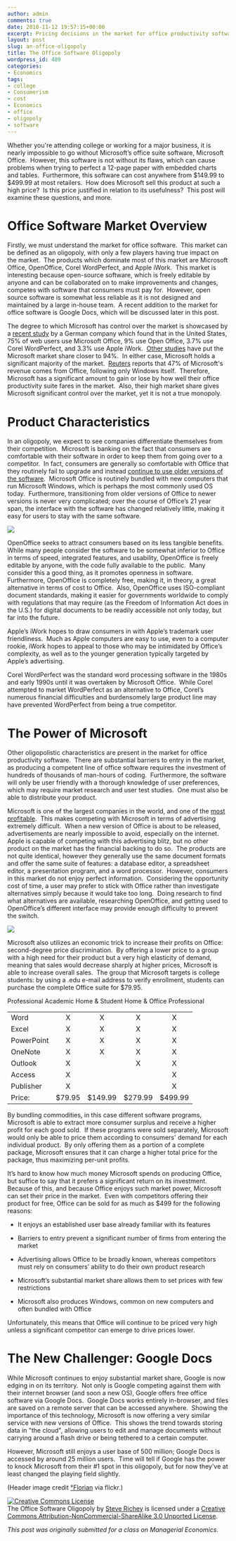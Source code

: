 ```yaml
---
author: admin
comments: true
date: 2010-11-12 19:57:15+00:00
excerpt: Pricing decisions in the market for office productivity software.
layout: post
slug: an-office-oligopoly
title: The Office Software Oligopoly
wordpress_id: 489
categories:
- Economics
tags:
- college
- Consumerism
- cost
- Economics
- office
- oligopoly
- software
---
```


Whether you're attending college or working for a major business, it is nearly impossible to go without Microsoft’s office suite software, Microsoft Office.  However, this software is not without its flaws, which can cause problems when trying to perfect a 12-page paper with embedded charts and tables.  Furthermore, this software can cost anywhere from $149.99 to $499.99 at most retailers.  How does Microsoft sell this product at such a high price?  Is this price justified in relation to its usefulness?  This post will examine these questions, and more.



# Office Software Market Overview



Firstly, we must understand the market for office software.  This market can be defined as an oligopoly, with only a few players having true impact on the market.  The products which dominate most of this market are Microsoft Office, OpenOffice, Corel WordPerfect, and Apple iWork.  This market is interesting because open-source software, which is freely editable by anyone and can be collaborated on to make improvements and changes, competes with software that consumers must pay for.  However, open source software is somewhat less reliable as it is not designed and maintained by a large in-house team.  A recent addition to the market for office software is Google Docs, which will be discussed later in this post.

The degree to which Microsoft has control over the market is showcased by a [recent study](http://www.webmasterpro.de/portal/news/2010/02/05/international-openoffice-market-shares.html) by a German company which found that in the United States, 75% of web users use Microsoft Office, 9% use Open Office, 3.7% use Corel WordPerfect, and 3.3% use Apple iWork.  [Other studies](http://www.dailytech.com/Office+2010+to+Launch+Today+Microsoft+Owns+94+Percent+of+the+Market/article18360.htm) have put the Microsoft market share closer to 94%.  In either case, Microsoft holds a significant majority of the market.  [Reuters](http://www.reuters.com/article/idUSTRE64A6JM20100511) reports that 47% of Microsoft's revenue comes from Office, following only Windows itself.  Therefore, Microsoft has a significant amount to gain or lose by how well their office productivity suite fares in the market.  Also, their high market share gives Microsoft significant control over the market, yet it is not a true monopoly.



# Product Characteristics



In an oligopoly, we expect to see companies differentiate themselves from their competition.  Microsoft is banking on the fact that consumers are comfortable with their software in order to keep them from going over to a competitor.  In fact, consumers are generally so comfortable with Office that they routinely fail to upgrade and instead [continue to use older versions of the software](http://www.businessweek.com/magazine/content/06_27/b3991412.htm).  Microsoft Office is routinely bundled with new computers that run Microsoft Windows, which is perhaps the most commonly used OS today.  Furthermore, transitioning from older versions of Office to newer versions is never very complicated; over the course of Office’s 21 year span, the interface with the software has changed relatively little, making it easy for users to stay with the same software.

[![](http://kristinrichey.com/steve/wp-content/uploads/2011/01/Screen-shot-2011-01-21-at-11.16.48-AM.png)](http://steverichey.com/?attachment_id=512)

OpenOffice seeks to attract consumers based on its less tangible benefits.  While many people consider the software to be somewhat inferior to Office in terms of speed, integrated features, and usability, OpenOffice is freely editable by anyone, with the code fully available to the public.  Many consider this a good thing, as it promotes openness in software.  Furthermore, OpenOffice is completely free, making it, in theory, a great alternative in terms of cost to Office.  Also, OpenOffice uses ISO-compliant document standards, making it easier for governments worldwide to comply with regulations that may require (as the Freedom of Information Act does in the U.S.) for digital documents to be readily accessible not only today, but far into the future.

Apple’s iWork hopes to draw consumers in with Apple’s trademark user friendliness.  Much as Apple computers are easy to use, even to a computer rookie, iWork hopes to appeal to those who may be intimidated by Office’s complexity, as well as to the younger generation typically targeted by Apple’s advertising.

Corel WordPerfect was the standard word processing software in the 1980s and early 1990s until it was overtaken by Microsoft Office.  While Corel attempted to market WordPerfect as an alternative to Office, Corel’s numerous financial difficulties and burdensomely large product line may have prevented WordPerfect from being a true competitor.



# The Power of Microsoft



Other oligopolistic characteristics are present in the market for office productivity software.  There are substantial barriers to entry in the market, as producing a competent line of office software requires the investment of hundreds of thousands of man-hours of coding.  Furthermore, the software will only be user friendly with a thorough knowledge of user preferences, which may require market research and user test studies.  One must also be able to distribute your product.

Microsoft is one of the largest companies in the world, and one of the [most profitable](http://money.cnn.com/magazines/fortune/global500/2010/performers/companies/profits/).  This makes competing with Microsoft in terms of advertising extremely difficult.  When a new version of Office is about to be released, advertisements are nearly impossible to avoid, especially on the internet.  Apple is capable of competing with this advertising blitz, but no other product on the market has the financial backing to do so.  The products are not quite identical, however they generally use the same document formats and offer the same suite of features: a database editor, a spreadsheet editor, a presentation program, and a word processor.  However, consumers in this market do not enjoy perfect information.  Considering the opportunity cost of time, a user may prefer to stick with Office rather than investigate alternatives simply because it would take too long.  Doing research to find what alternatives are available, researching OpenOffice, and getting used to OpenOffice’s different interface may provide enough difficulty to prevent the switch.

[![](http://kristinrichey.com/steve/wp-content/uploads/2011/01/Screen-shot-2011-01-21-at-10.54.53-AM.png)](http://steverichey.com/?attachment_id=496)

Microsoft also utilizes an economic trick to increase their profits on Office: second-degree price discrimination.  By offering a lower price to a group with a high need for their product but a very high elasticity of demand, meaning that sales would decrease sharply at higher prices, Microsoft is able to increase overall sales.  The group that Microsoft targets is college students: by using a .edu e-mail address to verify enrollment, students can purchase the complete Office suite for $79.95.

<table class="box" >
<tbody >
<tr >

Professional Academic
Home & Student
Home & Office
Professional
</tr>
<tr >

<td >Word
</td>

<td align="center" >X
</td>

<td align="center" >X
</td>

<td align="center" >X
</td>

<td align="center" >X
</td>
</tr>
<tr >

<td >Excel
</td>

<td align="center" >X
</td>

<td align="center" >X
</td>

<td align="center" >X
</td>

<td align="center" >X
</td>
</tr>
<tr >

<td >PowerPoint
</td>

<td align="center" >X
</td>

<td align="center" >X
</td>

<td align="center" >X
</td>

<td align="center" >X
</td>
</tr>
<tr >

<td >OneNote
</td>

<td align="center" >X
</td>

<td align="center" >X
</td>

<td align="center" >X
</td>

<td align="center" >X
</td>
</tr>
<tr >

<td >Outlook
</td>

<td align="center" >X
</td>

<td align="center" >
</td>

<td align="center" >X
</td>

<td align="center" >X
</td>
</tr>
<tr >

<td >Access
</td>

<td align="center" >X
</td>

<td >
</td>

<td >
</td>

<td align="center" >X
</td>
</tr>
<tr >

<td >Publisher
</td>

<td align="center" >X
</td>

<td >
</td>

<td >
</td>

<td align="center" >X
</td>
</tr>
<tr >

<td >Price:
</td>

<td align="center" >$79.95
</td>

<td align="center" >$149.99
</td>

<td align="center" >$279.99
</td>

<td align="center" >$499.99
</td>
</tr>
</tbody>
</table>

By bundling commodities, in this case different software programs, Microsoft is able to extract more consumer surplus and receive a higher profit for each good sold.  If these programs were sold separately, Microsoft would only be able to price them according to consumers' demand for each individual product.  By only offering them as a portion of a complete package, Microsoft ensures that it can charge a higher total price for the package, thus maximizing per-unit profits.

It’s hard to know how much money Microsoft spends on producing Office, but suffice to say that it prefers a significant return on its investment.  Because of this, and because Office enjoys such market power, Microsoft can set their price in the market.  Even with competitors offering their product for free, Office can be sold for as much as $499 for the following reasons:



	
  * It enjoys an established user base already familiar with its features

	
  * Barriers to entry prevent a significant number of firms from entering the market

	
  * Advertising allows Office to be broadly known, whereas competitors must rely on consumers’ ability to do their own product research

	
  * Microsoft’s substantial market share allows them to set prices with few restrictions

	
  * Microsoft also produces Windows, common on new computers and often bundled with Office


Unfortunately, this means that Office will continue to be priced very high unless a significant competitor can emerge to drive prices lower.



# The New Challenger: Google Docs



While Microsoft continues to enjoy substantial market share, Google is now edging in on its territory.  Not only is Google competing against them with their internet browser (and soon a new OS), Google offers free office software via Google Docs.  Google Docs works entirely in-browser, and files are saved on a remote server that can be accessed anywhere.  Showing the importance of this technology, Microsoft is now offering a very similar service with new versions of Office.  This shows the trend towards storing data in "the cloud", allowing users to edit and manage documents without carrying around a flash drive or being tethered to a certain computer.

However, Microsoft still enjoys a user base of 500 million; Google Docs is accessed by around 25 million users.  Time will tell if Google has the power to knock Microsoft from their #1 spot in this oligopoly, but for now they've at least changed the playing field slightly.

(Header image credit [°Florian](http://www.flickr.com/photos/fboyd/3793181882/) via flickr.)

[![Creative Commons License](http://i.creativecommons.org/l/by-nc-sa/3.0/88x31.png)](http://creativecommons.org/licenses/by-nc-sa/3.0/)  
The Office Software Oligopoly by [Steve Richey](http://steverichey.com/?p=489) is licensed under a [Creative Commons Attribution-NonCommercial-ShareAlike 3.0 Unported License](http://creativecommons.org/licenses/by-nc-sa/3.0/).

_This post was originally submitted for a class on Managerial Economics._
